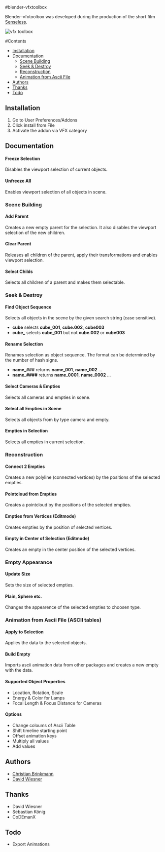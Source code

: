 #blender-vfxtoolbox

Blender-vfxtoolbox was developed during the production of the short film [Senseless](https://vimeo.com/76863099).

![vfx toolbox](http://zblur.de/github/vfxtoolbox/vfxtoolbox_151_ui-objectmode.jpg "vfxtoolbox 1.5.1 UI-Object Mode")

#Contents
- [Installation](#installation)
- [Documentation](#documentation)
    - [Scene Building](#scene-building)
    - [Seek & Destroy](#seek--destroy)
    - [Reconstruction](#Reconstruction)
    - [Animation from Ascii File](#animation-from-ascii-file-ascii-tables)
- [Authors](#authors)
- [Thanks](#thanks)
- [Todo](#todo)

## Installation

1. Go to User Preferences/Addons
1. Click install from File
1. Activate the addon via VFX category

## Documentation

#### Freeze Selection
Disables the viewport selection of current objects.

#### Unfreeze All
Enables viewport selection of all objects in scene.

### Scene Building

#### Add Parent
Creates a new empty parent for the selection. It also disables the viewport selection of the new children.

#### Clear Parent
Releases all children of the parent, apply their transformations and enables viewport selection.

#### Select Childs
Selects all children of a parent and makes them selectable.

### Seek & Destroy

#### Find Object Sequence
Selects all objects in the scene by the given search string (case sensitive).  
- **cube** selects **cube_001**, **cube.002**, **cube003**
- **cube_** selects **cube_001** but not **cube.002** or **cube003**

#### Rename Selection
Renames selection as object sequence. The format can be determined by the number of hash signs.
- **name_###** returns **name_001**, **name_002** ...  
- **name_####** returns **name_0001**, **name_0002** ...

#### Select Cameras & Empties
Selects all cameras and empties in scene.

#### Select all Empties in Scene
Selects all objects from by type camera and empty.

#### Empties in Selection
Selects all empties in current selection.

### Reconstruction

#### Connect 2 Empties
Creates a new polyline (connected vertices) by the positions of the selected empties.

#### Pointcloud from Empties
Creates a pointcloud by the positions of the selected empties.

#### Empties from Vertices (Editmode)
Creates empties by the position of selected vertices.

#### Empty in Center of Selection (Editmode)
Creates an empty in the center position of the selected vertices.

### Empty Appearance

#### Update Size
Sets the size of selected empties.

#### Plain, Sphere etc.
Changes the appearence of the selected empties to choosen type.

### Animation from Ascii File (ASCII tables)

#### Apply to Selection
Applies the data to the selected objects.

#### Build Empty
Imports ascii animation data from other packages and creates a new empty with the data.

#### Supported Object Properties
- Location, Rotation, Scale  
- Energy & Color for Lamps
- Focal Length & Focus Distance for Cameras

#### Options
- Change coloums of Ascii Table   
- Shift timeline starting point  
- Offset animation keys  
- Multiply all values  
- Add values  


## Authors

- [Christian Brinkmann](http://www.zblur.de)
- [David Wiesner](http://www.apphoria.com)

## Thanks

- David Wiesner
- Sebastian König
- CoDEmanX

## Todo

- Export Animations


